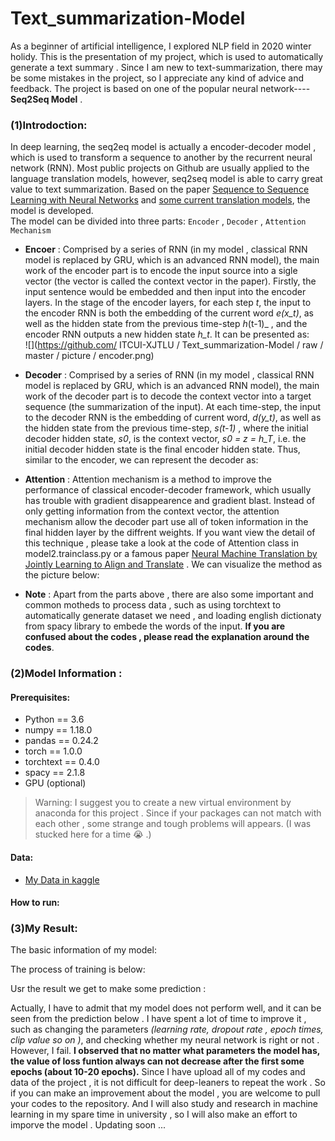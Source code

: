 # Text_summarization-Model  
As a beginner of artificial intelligence, I explored NLP field in 2020 winter holidy. This is the presentation of my project, which is used to automatically generate a text summary . Since I am new to text-summarization, there may be some mistakes in the project, so I appreciate any kind of advice and feedback. The project is based on one of the popular neural network---- **Seq2Seq Model** .
 
### (1)Introdoction:  
In deep learning, the seq2eq model is actually a encoder-decoder model , which is used to transform a sequence to another by the recurrent neural network (RNN). Most public projects on Github are usually applied to the language translation models, however, seq2seq model is able to carry great value to text summarization. Based on the paper [Sequence to Sequence Learning with Neural Networks](https://arxiv.org/abs/1409.3215) and [some current translation models](https://github.com/ITCUI-XJTLU/pytorch-seq2seq/blob/master/1%20-%20Sequence%20to%20Sequence%20Learning%20with%20Neural%20Networks.ipynb), the model is developed.  
The model can be divided into three parts: `Encoder` , `Decoder` , `Attention Mechanism`  
* **Encoer** :    Comprised by a series of RNN (in my model , classical RNN model is replaced by GRU, which is an advanced RNN model), the main work of the encoder part is to encode the input source into a sigle vector (the vector is called the context vector in the paper). Firstly, the input sentence would be embedded and then input into the encoder layers. In the stage of the encoder layers, for each step _t_, the input to the encoder RNN is both the embedding of the current word _e(x_t)_, as well as the hidden state from the previous time-step _h_(t-1)_ , and the encoder RNN outputs a new hidden state _h_t_. It can be presented as:    
![](https://github.com/ ITCUI-XJTLU / Text_summarization-Model / raw / master / picture / encoder.png)

* **Decoder** :    Comprised by a series of RNN (in my model , classical RNN model is replaced by GRU, which is an advanced RNN model), the main work of the decoder part is to decode the context vector into a target sequence (the summarization of the input). At each time-step, the input to the decoder RNN is the embedding of current word, _d(y_t)_, as well as the hidden state from the previous time-step, _s(t-1)_ , where the initial decoder hidden state, _s0_, is the context vector, _s0 = z = h_T_, i.e. the initial decoder hidden state is the final encoder hidden state. Thus, similar to the encoder, we can represent the decoder as:

* **Attention** :   Attention mechanism is a method to improve the performance of classical encoder-decoder framework, which usually has trouble with gradient disappearence and gradient blast. Instead of only getting information from the context vector, the attention mechanism allow the decoder part use all of token information in the final hidden layer by the diffrent weights. If you want view the detail of this technique , please take a look at the code of Attention class in model2.trainclass.py or a famous paper [Neural Machine Translation by Jointly Learning to Align and Translate](https://arxiv.org/abs/1409.0473) .  We can visualize the method as the picture below: 

* **Note** : Apart from the parts above , there are also some important and common motheds to process data , such as using torchtext to automatically generate dataset we need , and loading english dictionaty from spacy library to embede the words of the input. **If you are confused about the codes , please read the explanation around the codes**.  

### (2)Model Information :   
#### Prerequisites:
* Python == 3.6
* numpy == 1.18.0
* pandas == 0.24.2
* torch == 1.0.0
* torchtext == 0.4.0
* spacy == 2.1.8
* GPU (optional)
> Warning: I suggest you to create a new virtual environment by anaconda for this project . Since if your packages can not match with each other , some strange and tough problems will appears. (I was stucked here for a time :sob: .)

#### Data: 
* [My Data in kaggle](https://www.kaggle.com/cuitengfeui/textsummarization-data)
  
#### How to run:    
  
  
     
### (3)My Result:
The basic information of my model: 


The process of training is below: 


Usr the result we get to make some prediction :

Actually, I have to admit that my model does not perform well, and it can be seen from the prediction below . I have spent a lot of time to improve it , such as changing the parameters *(learning rate, dropout rate , epoch times, clip value so on )*, and checking whether my neural network is right or not . However, I fail.  **I observed that no matter what parameters the model has, the value of loss funtion always can not decrease after the first some epochs (about 10-20 epochs).** Since I have upload all of my codes and data of the project , it is not difficult for deep-leaners to repeat the work . So if you can make an improvement about the model , you are welcome to pull your codes to the repository.  And I will also study and research in machine learning in my spare time in university , so I will also make an effort to imporve the model . Updating soon ...        
 
 
 
 
 
 
 
 

